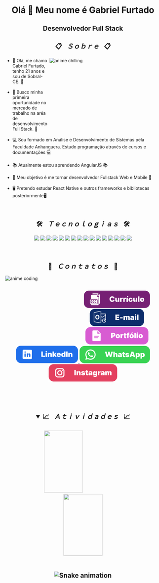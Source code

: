   
  <h1 align="center"> Olá 👋 Meu nome é Gabriel Furtado </h1>
<h2 align="center">Desenvolvedor Full Stack</h2>

<h2 align="center">📋&ensp; <i>Ｓｏｂｒｅ</i> &ensp;📋</h2>
<img align="right" src="https://www.icegif.com/wp-content/uploads/2021/09/icegif-5.gif" width="360px" height="250px" alt="anime chilling">

<ul align="left">
    <li>🤩️ Olá, me chamo Gabriel Furtado, tenho 21 anos e sou de Sobral-CE. 🤩️</li><br>
    <li>🚀 Busco minha primeira oportunidade no mercado de trabalho na aréa de desenvolvimento Full Stack. 🚀</li><br>
    <li>💻 Sou formado em Análise e Desenvolvimento de Sistemas pela Faculdade Anhanguera. Estudo programação através de cursos e documentações 💻</li><br>
    <li>📚 Atualmente estou aprendendo AngularJS 📚</li><br>
    <li>🔮 Meu objetivo é me tornar desenvolvedor Fullstack Web e Mobile 🔮</li><br>
    <li>🖥 Pretendo estudar React Native e outros frameworks e bibliotecas posteriormente🖥</li>
</ul>
<br>
  
  
<h2 align="center">🛠️&ensp; <i>Ｔｅｃｎｏｌｏｇｉａｓ</i> &ensp;🛠️</h2>
<div align="center" style=display: "inline_block">
	  <img src="https://img.shields.io/badge/JavaScript-F7DF1E?style=for-the-badge&logo=javascript&logoColor=black" />
	  <img src="https://img.shields.io/badge/Firebase-F29D0C?style=for-the-badge&logo=firebase&logoColor=white "/>
	  <img src="https://img.shields.io/badge/GIT-E44C30?style=for-the-badge&logo=git&logoColor=white"/>
	  <img src="https://img.shields.io/badge/Sass-CC6699?style=for-the-badge&logo=sass&logoColor=white"/>
	  <img src="https://img.shields.io/badge/jQuery-0769AD?style=for-the-badge&logo=jquery&logoColor=white"/>
	  <img src="https://img.shields.io/badge/Bootstrap-563D7C?style=for-the-badge&logo=bootstrap&logoColor=white"/>
	  <img src="https://img.shields.io/badge/Node.js-43853D?style=for-the-badge&logo=node.js&logoColor=white"/>
	  <img src ="https://img.shields.io/badge/Express.js-404D59?style=for-the-badge"/>
          <img src ="https://img.shields.io/badge/MongoDB-4EA94B?style=for-the-badge&logo=mongodb&logoColor=white"/>
	  <img src = "https://img.shields.io/badge/React-20232A?style=for-the-badge&logo=react&logoColor=61DAFB"/>
	  <img src = "https://img.shields.io/badge/Redux-593D88?style=for-the-badge&logo=redux&logoColor=whit"/>
	  <img src = "https://img.shields.io/badge/styled--components-DB7093?style=for-the-badge&logo=styled-components&logoColor=white"/>
	  <img src = "https://img.shields.io/badge/TypeScript-007ACC?style=for-the-badge&logo=typescript&logoColor=white"/>
	  <img src = "https://img.shields.io/badge/Next-black?style=for-the-badge&logo=next.js&logoColor=white"/>
	  <img src = "https://img.shields.io/badge/testing%20library-323330?style=for-the-badge&logo=testing-library&logoColor=red"/>
	  <img src = "https://img.shields.io/badge/MySQL-00000F?style=for-the-badge&logo=mysql&logoColor=white"/>
  </div>
<br>
<br>
	



  
  
<h2 align="center">💬&ensp; <i>Ｃｏｎｔａｔｏｓ</i> &ensp;💬</h2>
<img align="left" width="220px" height="180px" src="https://raw.githubusercontent.com/MicaelliMedeiros/micaellimedeiros/master/image/computer-illustration.png" alt="anime coding">
<br><br>
<p align="center">
  <a href="https://drive.google.com/file/d/1JobNqtQ2zYMtAp7PTsltzerLhpMJMRNT/view?usp=sharing" alt="currículo">
    <img src="https://github.com/desenvjonathan/desenvjonathan/blob/master/images/button/curriculo.svg" alt="resume">
  </a>
  <a href = "mailto:gabriell.furtado2002@gmail.com" alt="e-mail">
    <img src="https://github.com/desenvjonathan/desenvjonathan/blob/master/images/button/e-mail.svg" target="_blank">
  </a> 
  <a href="https://portfolio-gabriel-furtado.vercel.app/" alt="Portfólio" target="_blank">
    <img src="https://github.com/desenvjonathan/desenvjonathan/blob/master/images/button/portfolio.svg" alt="Portfólio">
  </a> 
  <a href="https://www.linkedin.com/in/gabriel-furtado-souza/" alt="Linkedin" target="_blank">
    <img src="https://github.com/desenvjonathan/desenvjonathan/blob/master/images/button/linkedin.svg" alt="linkedin">
  </a>
  <a href="https://api.whatsapp.com/send?phone=5588993383240" alt="WhatsApp" target="_blank">
    <img src="https://github.com/desenvjonathan/desenvjonathan/blob/master/images/button/whatsapp.svg" alt="Whatsapp">
  </a>
  <a href="https://www.instagram.com/gabriel.dev.tech/" alt="Instagram" target="_blank">
    <img src="https://github.com/desenvjonathan/desenvjonathan/blob/master/images/button/instagram.svg" alt="Instagram">
  </a>
</p>
<br><br><br>
	
	

<h2 align="center">
<details open>
<summary>📈&ensp; <i>Ａｔｉｖｉｄａｄｅｓ</i> &ensp;📈</summary>
<br>

	
	
<div align="center">

<a href="https://github.com/GabrielSF2022" align="left">
 <img height="200em" width="50%" src="https://github-readme-stats.vercel.app/api/top-langs/?username=gabrielsousaf&layout=compact&theme=tokyonight" />
</a>


<a href="http://www.github.com/gabrielsousaf">
	
 <img height="200em" width="50%" src="https://github-readme-stats.vercel.app/api?username=gabrielsousaf&show_icons=true&theme=tokyonight" />
 </a>
 </div>
 <br>
 
 ![Snake animation](https://github.com/gabrielsousaf/gabrielsousaf/blob/output/github-contribution-grid-snake.svg)
</details>

	
